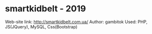# smartkidbelt - 2019
Web-site link: http://smartkidbelt.com.ua/ Author: gambitok Used: PHP, JS(JQuery), MySQL, Css(Bootstrap)
